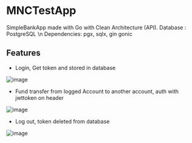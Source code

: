 # MNCTestApp
SimpleBankApp made with Go with Clean Architecture (API). 
Database : PostgreSQL \n
Dependencies: pgx, sqlx, gin gonic

## Features 

- Login, Get token and stored in database

![image](https://user-images.githubusercontent.com/63460549/164985702-d47606f8-82be-43fa-98ec-c8be879e5b8f.png)


- Fund transfer from logged Account to another account, auth with jwttoken on header

![image](https://user-images.githubusercontent.com/63460549/164985765-f62dbb82-137a-4c55-8333-83d0bcbf902e.png)

- Log out, token deleted from database

![image](https://user-images.githubusercontent.com/63460549/164985802-51cc676b-4cfc-4128-ac11-dc01e59c678e.png)
